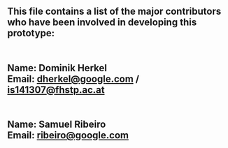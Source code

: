 This file contains a list of the major contributors who have been involved in developing this prototype:
------------------------------------------------------------------------------------------------------------------------
<br/>Name:  Dominik Herkel
<br/>Email: dherkel@google.com / is141307@fhstp.ac.at
------------------------------------------------------------------------------------------------------------------------
<br/>Name:  Samuel Ribeiro
<br/>Email: ribeiro@google.com
------------------------------------------------------------------------------------------------------------------------